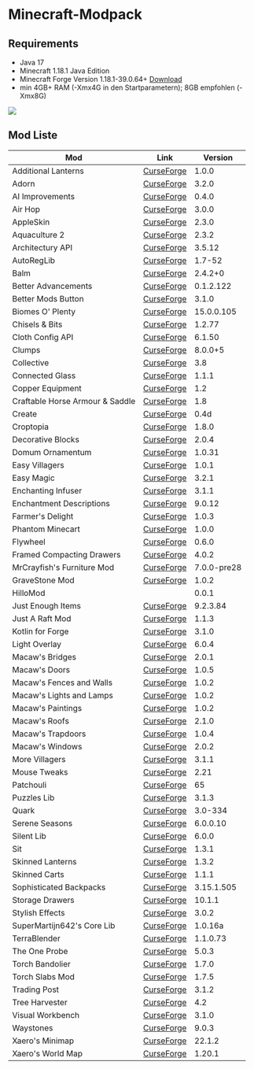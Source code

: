 # Minecraft-Modpack

## Requirements

- Java 17
- Minecraft 1.18.1 Java Edition
- Minecraft Forge Version 1.18.1-39.0.64+ [Download](https://files.minecraftforge.net/net/minecraftforge/forge/index_1.18.1.html)
- min 4GB+ RAM (-Xmx4G in den Startparametern); 8GB empfohlen (-Xmx8G)

![](https://hillogames.de/mc-req-gb.PNG)

## Mod Liste

| Mod                             | Link                                                                                 | Version     |
| ------------------------------- | ------------------------------------------------------------------------------------ | ----------- |
| Additional Lanterns             | [CurseForge](https://www.curseforge.com/minecraft/mc-mods/additional-lanterns)       | 1.0.0       |
| Adorn                           | [CurseForge](https://www.curseforge.com/minecraft/mc-mods/adorn-for-forge)           | 3.2.0       |
| AI Improvements                 | [CurseForge](https://www.curseforge.com/minecraft/mc-mods/ai-improvements)           | 0.4.0       |
| Air Hop                         | [CurseForge](https://www.curseforge.com/minecraft/mc-mods/air-hop)                   | 3.0.0       |
| AppleSkin                       | [CurseForge](https://www.curseforge.com/minecraft/mc-mods/appleskin)                 | 2.3.0       |
| Aquaculture 2                   | [CurseForge](https://www.curseforge.com/minecraft/mc-mods/aquaculture)               | 2.3.2       |
| Architectury API                | [CurseForge](https://www.curseforge.com/minecraft/mc-mods/architectury-forge)        | 3.5.12      |
| AutoRegLib                      | [CurseForge](https://www.curseforge.com/minecraft/mc-mods/autoreglib)                | 1.7-52      |
| Balm                            | [CurseForge](https://www.curseforge.com/minecraft/mc-mods/balm)                      | 2.4.2+0     |
| Better Advancements             | [CurseForge](https://www.curseforge.com/minecraft/mc-mods/better-advancements)       | 0.1.2.122   |
| Better Mods Button              | [CurseForge](https://www.curseforge.com/minecraft/mc-mods/better-mods-button)        | 3.1.0       |
| Biomes O' Plenty                | [CurseForge](https://www.curseforge.com/minecraft/mc-mods/biomes-o-plenty)           | 15.0.0.105  |
| Chisels & Bits                  | [CurseForge](https://www.curseforge.com/minecraft/mc-mods/chisels-bits)              | 1.2.77      |
| Cloth Config API                | [CurseForge](https://www.curseforge.com/minecraft/mc-mods/cloth-config-forge)        | 6.1.50      |
| Clumps                          | [CurseForge](https://www.curseforge.com/minecraft/mc-mods/clumps)                    | 8.0.0+5     |
| Collective                      | [CurseForge](https://www.curseforge.com/minecraft/mc-mods/collective)                | 3.8         |
| Connected Glass                 | [CurseForge](https://www.curseforge.com/minecraft/mc-mods/connected-glass)           | 1.1.1       |
| Copper Equipment                | [CurseForge](https://www.curseforge.com/minecraft/mc-mods/copper-equipment-forge)    | 1.2         |
| Craftable Horse Armour & Saddle | [CurseForge](https://www.curseforge.com/minecraft/mc-mods/cha-s)                     | 1.8         |
| Create                          | [CurseForge](https://www.curseforge.com/minecraft/mc-mods/create)                    | 0.4d        |
| Croptopia                       | [CurseForge](https://www.curseforge.com/minecraft/mc-mods/croptopia-fabric)          | 1.8.0       |
| Decorative Blocks               | [CurseForge](https://www.curseforge.com/minecraft/mc-mods/decorative-blocks)         | 2.0.4       |
| Domum Ornamentum                | [CurseForge](https://www.curseforge.com/minecraft/mc-mods/domum-ornamentum)          | 1.0.31      |
| Easy Villagers                  | [CurseForge](https://www.curseforge.com/minecraft/mc-mods/easy-villagers)            | 1.0.1       |
| Easy Magic                      | [CurseForge](https://www.curseforge.com/minecraft/mc-mods/easy-magic)                | 3.2.1       |
| Enchanting Infuser              | [CurseForge](https://www.curseforge.com/minecraft/mc-mods/enchanting-infuser-forge)  | 3.1.1       |
| Enchantment Descriptions        | [CurseForge](https://www.curseforge.com/minecraft/mc-mods/enchantment-descriptions)  | 9.0.12      |
| Farmer's Delight                | [CurseForge](https://www.curseforge.com/minecraft/mc-mods/farmers-delight)           | 1.0.3       |
| Phantom Minecart                | [CurseForge](https://www.curseforge.com/minecraft/mc-mods/fix-my-minecart)           | 1.0.0       |
| Flywheel                        | [CurseForge](https://www.curseforge.com/minecraft/mc-mods/flywheel)                  | 0.6.0       |
| Framed Compacting Drawers       | [CurseForge](https://www.curseforge.com/minecraft/mc-mods/framed-compacting-drawers) | 4.0.2       |
| MrCrayfish's Furniture Mod      | [CurseForge](https://www.curseforge.com/minecraft/mc-mods/mrcrayfish-furniture-mod)  | 7.0.0-pre28 |
| GraveStone Mod                  | [CurseForge](https://www.curseforge.com/minecraft/mc-mods/gravestone-mod)            | 1.0.2       |
| HilloMod                        |                                                                                      | 0.0.1       |
| Just Enough Items               | [CurseForge](https://www.curseforge.com/minecraft/mc-mods/jei)                       | 9.2.3.84    |
| Just A Raft Mod                 | [CurseForge](https://www.curseforge.com/minecraft/mc-mods/just-a-raft-mod)           | 1.1.3       |
| Kotlin for Forge                | [CurseForge](https://www.curseforge.com/minecraft/mc-mods/kotlin-for-forge)          | 3.1.0       |
| Light Overlay                   | [CurseForge](https://www.curseforge.com/minecraft/mc-mods/light-overlay)             | 6.0.4       |
| Macaw's Bridges                 | [CurseForge](https://www.curseforge.com/minecraft/mc-mods/macaws-bridges)            | 2.0.1       |
| Macaw's Doors                   | [CurseForge](https://www.curseforge.com/minecraft/mc-mods/macaws-doors)              | 1.0.5       |
| Macaw's Fences and Walls        | [CurseForge](https://www.curseforge.com/minecraft/mc-mods/macaws-fences-and-walls)   | 1.0.2       |
| Macaw's Lights and Lamps        | [CurseForge](https://www.curseforge.com/minecraft/mc-mods/macaws-lights-and-lamps)   | 1.0.2       |
| Macaw's Paintings               | [CurseForge](https://www.curseforge.com/minecraft/mc-mods/macaws-paintings)          | 1.0.2       |
| Macaw's Roofs                   | [CurseForge](https://www.curseforge.com/minecraft/mc-mods/macaws-roofs)              | 2.1.0       |
| Macaw's Trapdoors               | [CurseForge](https://www.curseforge.com/minecraft/mc-mods/macaws-trapdoors)          | 1.0.4       |
| Macaw's Windows                 | [CurseForge](https://www.curseforge.com/minecraft/mc-mods/macaws-windows)            | 2.0.2       |
| More Villagers                  | [CurseForge](https://www.curseforge.com/minecraft/mc-mods/more-villagers)            | 3.1.1       |
| Mouse Tweaks                    | [CurseForge](https://www.curseforge.com/minecraft/mc-mods/mouse-tweaks)              | 2.21        |
| Patchouli                       | [CurseForge](https://www.curseforge.com/minecraft/mc-mods/patchouli)                 | 65          |
| Puzzles Lib                     | [CurseForge](https://www.curseforge.com/minecraft/mc-mods/puzzles-lib)               | 3.1.3       |
| Quark                           | [CurseForge](https://www.curseforge.com/minecraft/mc-mods/quark)                     | 3.0-334     |
| Serene Seasons                  | [CurseForge](https://www.curseforge.com/minecraft/mc-mods/serene-seasons)            | 6.0.0.10    |
| Silent Lib                      | [CurseForge](https://www.curseforge.com/minecraft/mc-mods/silent-lib)                | 6.0.0       |
| Sit                             | [CurseForge](https://www.curseforge.com/minecraft/mc-mods/sit)                       | 1.3.1       |
| Skinned Lanterns                | [CurseForge](https://www.curseforge.com/minecraft/mc-mods/skinned-lanterns)          | 1.3.2       |
| Skinned Carts                   | [CurseForge](https://www.curseforge.com/minecraft/mc-mods/skinned-carts)             | 1.1.1       |
| Sophisticated Backpacks         | [CurseForge](https://www.curseforge.com/minecraft/mc-mods/sophisticated-backpacks)   | 3.15.1.505  |
| Storage Drawers                 | [CurseForge](https://www.curseforge.com/minecraft/mc-mods/storage-drawers)           | 10.1.1      |
| Stylish Effects                 | [CurseForge](https://www.curseforge.com/minecraft/mc-mods/stylish-effects)           | 3.0.2       |
| SuperMartijn642's Core Lib      | [CurseForge](https://www.curseforge.com/minecraft/mc-mods/supermartijn642s-core-lib) | 1.0.16a     |
| TerraBlender                    | [CurseForge](https://www.curseforge.com/minecraft/mc-mods/terrablender)              | 1.1.0.73    |
| The One Probe                   | [CurseForge](https://www.curseforge.com/minecraft/mc-mods/the-one-probe)             | 5.0.3       |
| Torch Bandolier                 | [CurseForge](https://www.curseforge.com/minecraft/mc-mods/torch-bandolier)           | 1.7.0       |
| Torch Slabs Mod                 | [CurseForge](https://www.curseforge.com/minecraft/mc-mods/torchslabs-mod)            | 1.7.5       |
| Trading Post                    | [CurseForge](https://www.curseforge.com/minecraft/mc-mods/trading-post)              | 3.1.2       |
| Tree Harvester                  | [CurseForge](https://www.curseforge.com/minecraft/mc-mods/tree-harvester)            | 4.2         |
| Visual Workbench                | [CurseForge](https://www.curseforge.com/minecraft/mc-mods/visual-workbench)          | 3.1.0       |
| Waystones                       | [CurseForge](https://www.curseforge.com/minecraft/mc-mods/waystones)                 | 9.0.3       |
| Xaero's Minimap                 | [CurseForge](https://www.curseforge.com/minecraft/mc-mods/xaeros-minimap)            | 22.1.2      |
| Xaero's World Map               | [CurseForge](https://www.curseforge.com/minecraft/mc-mods/xaeros-world-map)          | 1.20.1      |
